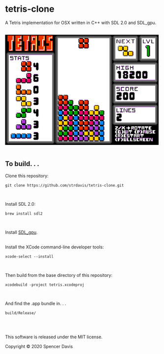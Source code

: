 # tetris-clone

A Tetris implementation for OSX written in C++ with SDL 2.0 and SDL_gpu.
<br /><br />

![Gameplay Demo](demo/tetris-gameplay.gif)
<br /><br />


## To build. . . 

Clone this repository:
```
git clone https://github.com/strdavis/tetris-clone.git
```
<br />

Install SDL 2.0:
```
brew install sdl2
```
<br />

Install [SDL_gpu](https://github.com/grimfang4/sdl-gpu).
<br /><br />

Install the XCode command-line developer tools:
```
xcode-select --install
```
<br />

Then build from the base directory of this repository:
```
xcodebuild -project tetris.xcodeproj
```
<br />

And find the .app bundle in. . . 
```
build/Release/
```
<br /><br />

This software is released under the MIT license.

Copyright © 2020 Spencer Davis
